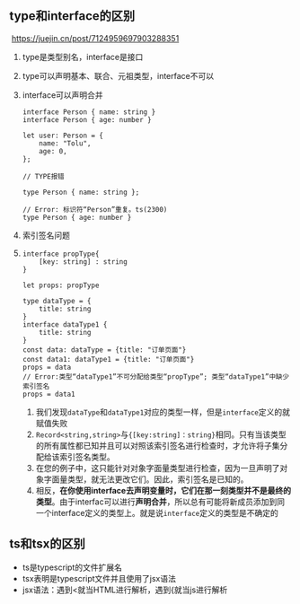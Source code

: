 ## type和interface的区别

​    https://juejin.cn/post/7124959697903288351

1. type是类型别名，interface是接口

2. type可以声明基本、联合、元祖类型，interface不可以

3. interface可以声明合并

   ```TS
   interface Person { name: string }
   interface Person { age: number }
   
   let user: Person = {
       name: "Tolu",
       age: 0,
   };
   
   // TYPE报错
   
   type Person { name: string }; 
   
   // Error: 标识符“Person”重复。ts(2300)
   type Person { age: number }
   ```

4. 索引签名问题

5. ```TS
   interface propType{
       [key: string] : string
   }
   
   let props: propType
   
   type dataType = {
       title: string
   }
   interface dataType1 {
       title: string
   }
   const data: dataType = {title: "订单页面"}
   const data1: dataType1 = {title: "订单页面"}
   props = data
   // Error:类型“dataType1”不可分配给类型“propType”; 类型“dataType1”中缺少索引签名 
   props = data1
   ```

   1. 我们发现`dataType`和`dataType1`对应的类型一样，但是`interface`定义的就赋值失败
   2. `Record<string,string>`与`{[key:string]：string}`相同。只有当该类型的所有属性都已知并且可以对照该索引签名进行检查时，才允许将子集分配给该索引签名类型。
   3. 在您的例子中，这只能针对对象字面量类型进行检查，因为一旦声明了对象字面量类型，就无法更改它们。因此，索引签名是已知的。
   4. 相反，**在你使用interface去声明变量时，它们在那一刻类型并不是最终的类型**。由于interfac可以进行**声明合并**，所以总有可能将新成员添加到同一个interface定义的类型上。就是说`interface`定义的类型是不确定的

## ts和tsx的区别

- ts是typescript的文件扩展名
- tsx表明是typescript文件并且使用了jsx语法
- jsx语法：遇到<就当HTML进行解析，遇到{就当js进行解析